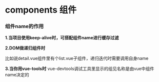 # components 组件

### 组件name的作用

**1.当项目使用keep-alive时，可搭配组件name进行缓存过滤**

**2.DOM做递归组件时**

比如说detail.vue组件里有个list.vue子组件，递归迭代时需要调用自身name

**3.当你用vue-tools时**
vue-devtools调试工具里显示的组见名称是由vue中组件name决定的